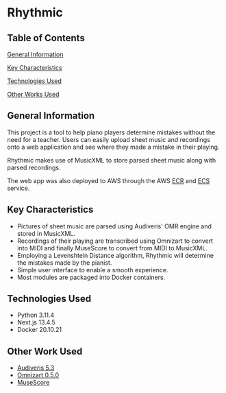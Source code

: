 # Rhythmic
## Table of Contents
[General Information](#general-information)

[Key Characteristics](#key-characteristics)

[Technologies Used](#technologies-used)

[Other Works Used](#other-work-used)


## General Information
This project is a tool to help piano players determine mistakes without the need for a teacher. Users can easily upload sheet music and recordings onto a web application and see where they made a mistake in their playing. 

Rhythmic makes use of MusicXML to store parsed sheet music along with parsed recordings.

The web app was also deployed to AWS through the AWS [ECR](https://aws.amazon.com/ecr/) and [ECS](https://aws.amazon.com/ecs/) service. 

## Key Characteristics
- Pictures of sheet music are parsed using Audiveris' OMR engine and stored in MusicXML. 
- Recordings of their playing are transcribed using Omnizart to convert into MIDI and finally MuseScore to convert from MIDI to MusicXML.
- Employing a Levenshtein Distance algorithm, Rhythmic will determine the mistakes made by the pianist. 
- Simple user interface to enable a smooth experience.
- Most modules are packaged into Docker containers.

## Technologies Used
- Python 3.11.4
- Next.js 13.4.5
- Docker 20.10.21

## Other Work Used
- [Audiveris 5.3](https://github.com/Audiveris/audiveris)
- [Omnizart 0.5.0](https://github.com/Music-and-Culture-Technology-Lab/omnizart)
- [MuseScore](https://github.com/musescore/MuseScore)